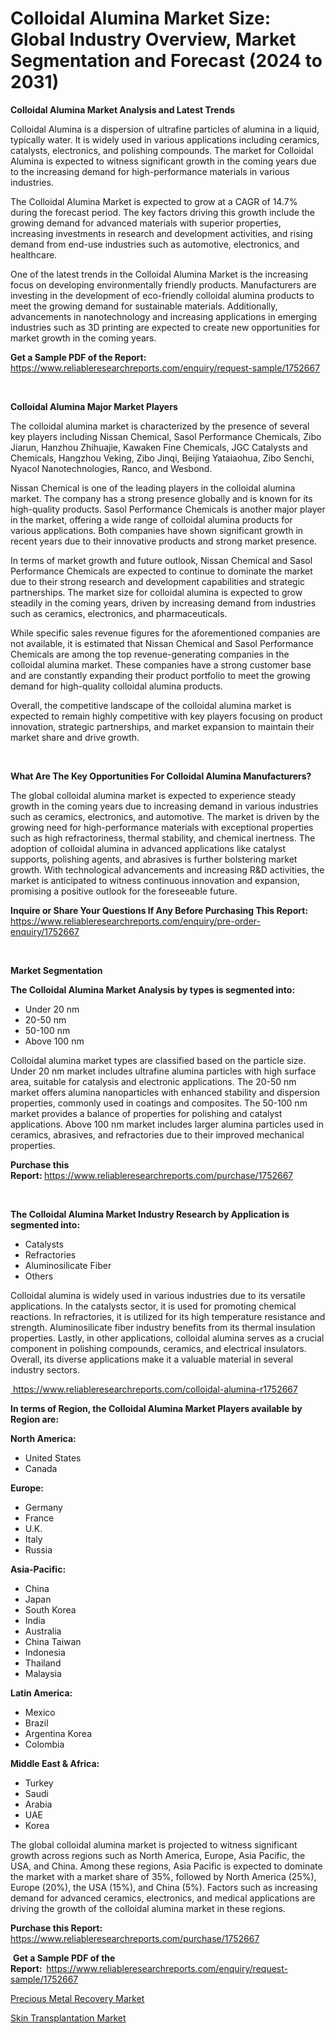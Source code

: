 <p><h1>Colloidal Alumina Market Size: Global Industry Overview, Market Segmentation and Forecast (2024 to 2031)</h1></p><p><strong>Colloidal Alumina Market Analysis and Latest Trends</strong></p>
<p><p>Colloidal Alumina is a dispersion of ultrafine particles of alumina in a liquid, typically water. It is widely used in various applications including ceramics, catalysts, electronics, and polishing compounds. The market for Colloidal Alumina is expected to witness significant growth in the coming years due to the increasing demand for high-performance materials in various industries.</p><p>The Colloidal Alumina Market is expected to grow at a CAGR of 14.7% during the forecast period. The key factors driving this growth include the growing demand for advanced materials with superior properties, increasing investments in research and development activities, and rising demand from end-use industries such as automotive, electronics, and healthcare.</p><p>One of the latest trends in the Colloidal Alumina Market is the increasing focus on developing environmentally friendly products. Manufacturers are investing in the development of eco-friendly colloidal alumina products to meet the growing demand for sustainable materials. Additionally, advancements in nanotechnology and increasing applications in emerging industries such as 3D printing are expected to create new opportunities for market growth in the coming years.</p></p>
<p><strong>Get a Sample PDF of the Report:&nbsp;</strong> <a href="https://www.reliableresearchreports.com/enquiry/request-sample/1752667">https://www.reliableresearchreports.com/enquiry/request-sample/1752667</a></p>
<p>&nbsp;</p>
<p><strong>Colloidal Alumina Major Market Players</strong></p>
<p><p>The colloidal alumina market is characterized by the presence of several key players including Nissan Chemical, Sasol Performance Chemicals, Zibo Jiarun, Hanzhou Zhihuajie, Kawaken Fine Chemicals, JGC Catalysts and Chemicals, Hangzhou Veking, Zibo Jinqi, Beijing Yataiaohua, Zibo Senchi, Nyacol Nanotechnologies, Ranco, and Wesbond.</p><p>Nissan Chemical is one of the leading players in the colloidal alumina market. The company has a strong presence globally and is known for its high-quality products. Sasol Performance Chemicals is another major player in the market, offering a wide range of colloidal alumina products for various applications. Both companies have shown significant growth in recent years due to their innovative products and strong market presence.</p><p>In terms of market growth and future outlook, Nissan Chemical and Sasol Performance Chemicals are expected to continue to dominate the market due to their strong research and development capabilities and strategic partnerships. The market size for colloidal alumina is expected to grow steadily in the coming years, driven by increasing demand from industries such as ceramics, electronics, and pharmaceuticals.</p><p>While specific sales revenue figures for the aforementioned companies are not available, it is estimated that Nissan Chemical and Sasol Performance Chemicals are among the top revenue-generating companies in the colloidal alumina market. These companies have a strong customer base and are constantly expanding their product portfolio to meet the growing demand for high-quality colloidal alumina products.</p><p>Overall, the competitive landscape of the colloidal alumina market is expected to remain highly competitive with key players focusing on product innovation, strategic partnerships, and market expansion to maintain their market share and drive growth.</p></p>
<p>&nbsp;</p>
<p><strong>What Are The Key Opportunities For Colloidal Alumina Manufacturers?</strong></p>
<p><p>The global colloidal alumina market is expected to experience steady growth in the coming years due to increasing demand in various industries such as ceramics, electronics, and automotive. The market is driven by the growing need for high-performance materials with exceptional properties such as high refractoriness, thermal stability, and chemical inertness. The adoption of colloidal alumina in advanced applications like catalyst supports, polishing agents, and abrasives is further bolstering market growth. With technological advancements and increasing R&D activities, the market is anticipated to witness continuous innovation and expansion, promising a positive outlook for the foreseeable future.</p></p>
<p><strong>Inquire or Share Your Questions If Any Before Purchasing This Report:</strong> <a href="https://www.reliableresearchreports.com/enquiry/pre-order-enquiry/1752667">https://www.reliableresearchreports.com/enquiry/pre-order-enquiry/1752667</a></p>
<p>&nbsp;</p>
<p><strong>Market Segmentation</strong></p>
<p><strong>The Colloidal Alumina Market Analysis by types is segmented into:</strong></p>
<p><ul><li>Under 20 nm</li><li>20-50 nm</li><li>50-100 nm</li><li>Above 100 nm</li></ul></p>
<p><p>Colloidal alumina market types are classified based on the particle size. Under 20 nm market includes ultrafine alumina particles with high surface area, suitable for catalysis and electronic applications. The 20-50 nm market offers alumina nanoparticles with enhanced stability and dispersion properties, commonly used in coatings and composites. The 50-100 nm market provides a balance of properties for polishing and catalyst applications. Above 100 nm market includes larger alumina particles used in ceramics, abrasives, and refractories due to their improved mechanical properties.</p></p>
<p><strong>Purchase this Report:&nbsp;</strong><a href="https://www.reliableresearchreports.com/purchase/1752667">https://www.reliableresearchreports.com/purchase/1752667</a></p>
<p>&nbsp;</p>
<p><strong>The Colloidal Alumina Market Industry Research by Application is segmented into:</strong></p>
<p><ul><li>Catalysts</li><li>Refractories</li><li>Aluminosilicate Fiber</li><li>Others</li></ul></p>
<p><p>Colloidal alumina is widely used in various industries due to its versatile applications. In the catalysts sector, it is used for promoting chemical reactions. In refractories, it is utilized for its high temperature resistance and strength. Aluminosilicate fiber industry benefits from its thermal insulation properties. Lastly, in other applications, colloidal alumina serves as a crucial component in polishing compounds, ceramics, and electrical insulators. Overall, its diverse applications make it a valuable material in several industry sectors.</p></p>
<p><a href="https://www.reliableresearchreports.com/colloidal-alumina-r1752667">&nbsp;https://www.reliableresearchreports.com/colloidal-alumina-r1752667</a></p>
<p><strong>In terms of Region, the Colloidal Alumina Market Players available by Region are:</strong></p>
<p>
    <p> <strong> North America: </strong>
        <ul>
            <li>United States</li>
            <li>Canada</li>
        </ul>
        </p> 
    <p> <strong> Europe: </strong>
        <ul>
            <li>Germany</li>
            <li>France</li>
            <li>U.K.</li>
            <li>Italy</li>
            <li>Russia</li>
        </ul>
        </p> 
    <p> <strong> Asia-Pacific: </strong>
        <ul>
            <li>China</li>
            <li>Japan</li>
            <li>South Korea</li>
            <li>India</li>
            <li>Australia</li>
            <li>China Taiwan</li>
            <li>Indonesia</li>
            <li>Thailand</li>
            <li>Malaysia</li>
        </ul>
        </p> 
    <p> <strong> Latin America: </strong>
        <ul>
            <li>Mexico</li>
            <li>Brazil</li>
            <li>Argentina Korea</li>
            <li>Colombia</li>
        </ul>
        </p> 
    <p> <strong> Middle East & Africa: </strong>
        <ul>
            <li>Turkey</li>
            <li>Saudi</li>
            <li>Arabia</li>
            <li>UAE</li>
            <li>Korea</li>
        </ul>
    </p>
    </p>
<p><p>The global colloidal alumina market is projected to witness significant growth across regions such as North America, Europe, Asia Pacific, the USA, and China. Among these regions, Asia Pacific is expected to dominate the market with a market share of 35%, followed by North America (25%), Europe (20%), the USA (15%), and China (5%). Factors such as increasing demand for advanced ceramics, electronics, and medical applications are driving the growth of the colloidal alumina market in these regions.</p></p>
<p><strong>Purchase this Report: </strong><a href="https://www.reliableresearchreports.com/purchase/1752667">https://www.reliableresearchreports.com/purchase/1752667</a></p>
<p>&nbsp;<strong>Get a Sample PDF of the Report:&nbsp;&nbsp;</strong><a href="https://www.reliableresearchreports.com/enquiry/request-sample/1752667">https://www.reliableresearchreports.com/enquiry/request-sample/1752667</a></p>
<p><strong></strong></p>
<p><p><a href="https://github.com/maudAbbott7/Market-Research-Report-List-2/blob/main/precious-metal-recovery-market.md">Precious Metal Recovery Market</a></p><p><a href="https://github.com/MaraKoelpin2023/Market-Research-Report-List-2/blob/main/skin-transplantation-market.md">Skin Transplantation Market</a></p></p>